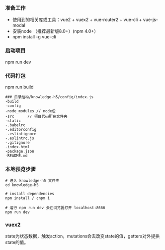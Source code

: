 ### 准备工作

* 使用到的相关库或工具：vue2 + vuex2 + vue-router2 + vue-cli + vue-js-modal
* 安装node （推荐最新版8.0+）(npm 4.0+）
* npm install -g vue-cli

### 启动项目
npm run dev

### 代码打包
npm run build

```
### 目录结构/knowledge-h5/config/index.js
-build
-config
-node_modules // node包
-src      // 项目代码所在文件夹
-static     
-.babelrc
-.editorconfig
-.eslintignore
-.eslintrc.js
-.gitignore
-index.html
-package.json
-README.md
```

### 本地预览步骤

```
# 进入 knowledge-h5 文件夹
cd knowledge-h5

# install dependencies
npm install / cnpm i

# 运行 npm run dev 会在浏览器打开 localhost:8666
npm run dev
```
### vuex2

state为状态数据，触发action，mutations会去改变state的值，getters对外提拱state的值。


